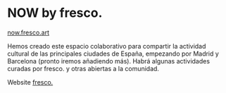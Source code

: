 # NOW by fresco.

[now.fresco.art](https://now.fresco.art)

Hemos creado este espacio colaborativo para compartir la actividad cultural de las principales ciudades de España, empezando por Madrid y Barcelona (pronto iremos añadiendo más). Habrá algunas actividades curadas por fresco. y otras abiertas a la comunidad.

Website [fresco.](https://fresco.art)